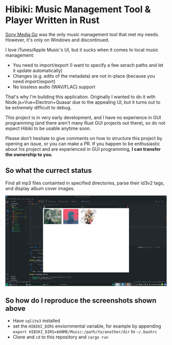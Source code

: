 # Hibiki: Music Management Tool & Player Written in Rust

[Sony Media Go](https://www.wikiwand.com/en/Media_Go) was the only music management tool that met my needs. However, it's only on Windows and discontinued.

I love iTunes/Apple Music's UI, but it sucks when it comes to local music management:

- You need to import/export (I want to specify a few serach paths and let it update automatically)
- Changes (e.g. edits of the metadata) are not in-place (because you need import/export)
- No lossless audio (WAV/FLAC) support

That's why I'm building this application. Originally I wanted to do it with Node.js+Vue+Electron+Quasar due to the appealing UI, but it turns out to be extremely difficult to debug.

This project is in very early development, and I have no experience in GUI programming (and there aren't many Rust GUI projects out there), so do not expect Hibiki to be usable anytime soon.

Please don't hesitate to give comments on how to structure this project by opening an issue, or you can make a PR. If you happen to be enthusiastic about his project and are experienced in GUI programming, **I can transfer the ownership to you**.

## So what the currect status

Find all mp3 files containted in specified directories, parse their id3v2 tags, and display album cover images.

![](10-24.png)

## So how do I reproduce the screenshots shown above

- Have `sqlite3` installed
- set the `HIBIKI_DIRS` enviornmental variable, for example by appending `export HIBIKI_DIRS=$HOME/Music:/path/to/another/dir` to `~/.bashrc`
- Clone and `cd` to this repository and `cargo run`